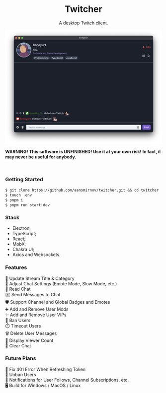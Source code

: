 <p align="center">
	<h1 align="center"><b>Twitcher</b></h1>
	<p align="center">
		A desktop Twitch client.
    <br />
    <p align="center">
        <img src="/assets/twicher.png" alt="Logo">
    </p>
    <b>WARNING! This software is UNFINISHED! Use it at your own risk! In fact, it may never be useful for anybody.</b>
  </p>
  <br />
</p>

### Getting Started

```console
$ git clone https://github.com/aansmirnov/twitcher.git && cd twitcher
$ touch .env
$ pnpm i 
$ pnpm run start:dev
```

### Stack

- Electron;
- TypeScript;
- React;
- MobX;
- Chakra UI;
- Axios and Websockets.

### Features

📝 Update Stream Title & Category<br />
🔧 Adjust Chat Settings (Emote Mode, Slow Mode, etc.)<br />
📖 Read Chat<br />
✉️ Send Messages to Chat<br />
🛡️ Support Channel and Global Badges and Emotes<br />
➕ Add and Remove User Mods<br />
✨ Add and Remove User VIPs<br />
🚫 Ban Users<br />
⏱️ Timeout Users<br />
🗑️ Delete User Messages<br />
👥 Display Viewer Count<br />
🧹 Clear Chat

### Future Plans

🔨 Fix 401 Error When Refreshing Token<br />
🚫 Unban Users<br />
🔔 Notifications for User Follows, Channel Subscriptions, etc.<br />
🖥️ Build for Windows / MacOS / Linux